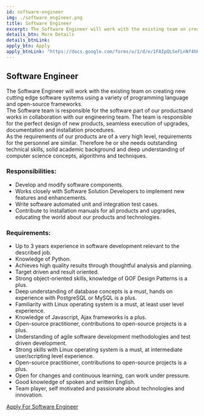 ```yaml
---
id: software-engineer
img: ./software_engineer.png
title: Software Engineer
excerpt: The Software Engineer will work with the existing team on creating new cutting edge software systems using a variety of programming language....
details_btn: More Details
details_btnLink:
apply_btn: Apply
apply_btnLink: "https://docs.google.com/forms/u/1/d/e/1FAIpQLSeFLnNf4hHoNJuTCfKzrcL4f8o938J0yHDjnHuk1b9rSEOqoQ/viewform?usp=pp_url&entry.576251367=Software+Engineer"
---
```


  <h2 class="text-3xl md:text-5xl mb-8 leading-tight text-center md:text-left blue font-bold tracking-tight">
    Software Engineer
  </h2>
  <p class="mb-8 pb-4 text-gray-700 text-lg md:text-xl font-normal">
    The Software Engineer will work with the existing team on
    creating new cutting edge software systems using a variety of
    programming language and open-source frameworks.<br>
    The Software team is responsible for the software part of our
    productsand works in collaboration with our engineering team.
    The team is responsible for the perfect design of new products,
    seamless execution of upgrades, documentation and installation
    procedures.<br>
    As the requirements of our products are of a very high level,
    requirements for the personnel are similar. Therefore he or she
    needs outstanding technical skills, solid academic background
    and deep understanding of computer science concepts, algorithms
    and techniques.
  </p>
</div>
</div>

<h3 class="mb-4 text-2xl md:text-3xl blue font-semibold">
Responsibilities:
</h3>
<ul class="list-disc list-inside px-5 text-base md:text-lg mb-10 py-2 border-l-2 border-blue-500">
<li>Develop and modify software components.</li>
<li>
  Works closely with Software Solution Developers to implement new
  features and enhancements.
</li>
<li>Write software automated unit and integration test cases.</li>
<li>
  Contribute to installation manuals for all products and upgrades,
  educating the world about our products and technologies.
</li>
</ul>
<h3 class="mb-4 text-2xl md:text-3xl blue font-semibold">
  Requirements:
</h3>
<ul class="list-disc list-inside px-5 text-base md:text-lg mb-10 py-2 border-l-2 border-blue-500">
  <li>
    Up to 3 years experience in software development relevant to the
    described job.
  </li>
  <li>Knowledge of Python.</li>
  <li>
    Achieves high quality results through thoughtful analysis and
    planning.
  </li>
  <li>Target driven and result oriented.</li>
  <li>
    Strong object-oriented skills, knowledge of GOF Design Patterns is
    a plus.
  </li>
  <li>
    Deep understanding of database concepts is a must, hands on
    experience with PostgreSQL or MySQL is a plus.
  </li>
  <li>
    Familiarity with Linux operating system is a must, at least user
    level experience.
  </li>
  <li>Knowledge of Javascript, Ajax frameworks is a plus.</li>
  <li>
    Open-source practitioner, contributions to open-source projects is
    a plus.
  </li>
  <li>
    Understanding of agile software development methodologies and test
    driven development.
  </li>
  <li>
    Strong skills with Linux operating system is a must, at
    intermediate user/scripting level experience.
  </li>
  <li>
    Open-source practitioner, contributions to open-source projects is
    a plus.
  </li>
  <li>
    Open for changes and continuous learning, can work under pressure.
  </li>
  <li>Good knowledge of spoken and written English.</li>
  <li>
    Team player, self motivated and passionate about technologies and
    innovation.
  </li>
</ul>
<div class="my-10">
<a class="inline w-full py-3 px-5 leading-none text-center text-white bg-blue-500 hover:bg-blue-600 font-semibold rounded shadow" href="https://docs.google.com/forms/d/e/1FAIpQLSeFLnNf4hHoNJuTCfKzrcL4f8o938J0yHDjnHuk1b9rSEOqoQ/viewform" target="_blank">Apply For Software Engineer
</a>
</div>
